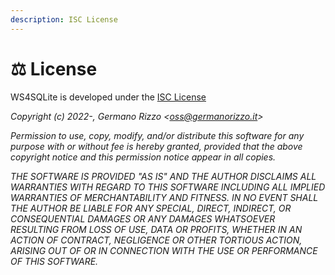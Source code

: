 ```yaml
---
description: ISC License
---
```


# ⚖ License

WS4SQLite is developed under the [ISC License](https://www.isc.org/licenses/)

_Copyright (c) 2022-, Germano Rizzo <_[_oss@germanorizzo.it_](mailto:oss@germanorizzo.it)_>_

_Permission to use, copy, modify, and/or distribute this software for any purpose with or without fee is hereby granted, provided that the above copyright notice and this permission notice appear in all copies._

_THE SOFTWARE IS PROVIDED "AS IS" AND THE AUTHOR DISCLAIMS ALL WARRANTIES WITH REGARD TO THIS SOFTWARE INCLUDING ALL IMPLIED WARRANTIES OF MERCHANTABILITY AND FITNESS. IN NO EVENT SHALL THE AUTHOR BE LIABLE FOR ANY SPECIAL, DIRECT, INDIRECT, OR CONSEQUENTIAL DAMAGES OR ANY DAMAGES WHATSOEVER RESULTING FROM LOSS OF USE, DATA OR PROFITS, WHETHER IN AN ACTION OF CONTRACT, NEGLIGENCE OR OTHER TORTIOUS ACTION, ARISING OUT OF OR IN CONNECTION WITH THE USE OR PERFORMANCE OF THIS SOFTWARE._
